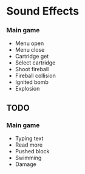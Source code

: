 # Sound Effects #

### Main game ###

- Menu open
- Menu close
- Cartridge get
- Select cartridge
- Shoot fireball
- Fireball collision
- Ignited bomb
- Explosion

## TODO ##

### Main game ###

- Typing text
- Read more
- Pushed block
- Swimming
- Damage
